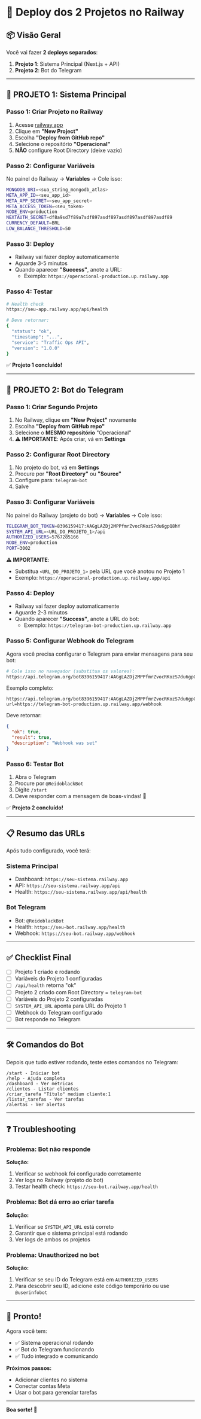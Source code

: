 # 🚀 Deploy dos 2 Projetos no Railway

## 📦 Visão Geral

Você vai fazer **2 deploys separados**:

1. **Projeto 1**: Sistema Principal (Next.js + API)
2. **Projeto 2**: Bot do Telegram

---

## 🎯 PROJETO 1: Sistema Principal

### Passo 1: Criar Projeto no Railway

1. Acesse [railway.app](https://railway.app)
2. Clique em **"New Project"**
3. Escolha **"Deploy from GitHub repo"**
4. Selecione o repositório **"Operacional"**
5. **NÃO** configure Root Directory (deixe vazio)

### Passo 2: Configurar Variáveis

No painel do Railway → **Variables** → Cole isso:

```bash
MONGODB_URI=<sua_string_mongodb_atlas>
META_APP_ID=<seu_app_id>
META_APP_SECRET=<seu_app_secret>
META_ACCESS_TOKEN=<seu_token>
NODE_ENV=production
NEXTAUTH_SECRET=df8a9sd7f89a7sdf897asdf897asdf897asdf897asdf89
CURRENCY_DEFAULT=BRL
LOW_BALANCE_THRESHOLD=50
```

### Passo 3: Deploy

- Railway vai fazer deploy automaticamente
- Aguarde 3-5 minutos
- Quando aparecer **"Success"**, anote a URL:
  - Exemplo: `https://operacional-production.up.railway.app`

### Passo 4: Testar

```bash
# Health check
https://seu-app.railway.app/api/health

# Deve retornar:
{
  "status": "ok",
  "timestamp": "...",
  "service": "Traffic Ops API",
  "version": "1.0.0"
}
```

✅ **Projeto 1 concluído!**

---

## 🤖 PROJETO 2: Bot do Telegram

### Passo 1: Criar Segundo Projeto

1. No Railway, clique em **"New Project"** novamente
2. Escolha **"Deploy from GitHub repo"**
3. Selecione o **MESMO repositório** "Operacional"
4. ⚠️ **IMPORTANTE**: Após criar, vá em **Settings**

### Passo 2: Configurar Root Directory

1. No projeto do bot, vá em **Settings**
2. Procure por **"Root Directory"** ou **"Source"**
3. Configure para: `telegram-bot`
4. Salve

### Passo 3: Configurar Variáveis

No painel do Railway (projeto do bot) → **Variables** → Cole isso:

```bash
TELEGRAM_BOT_TOKEN=8396159417:AAGgLAZDj2MPPfmrZvocRKozS7du6gpQ8hY
SYSTEM_API_URL=<URL_DO_PROJETO_1>/api
AUTHORIZED_USERS=5767285166
NODE_ENV=production
PORT=3002
```

**⚠️ IMPORTANTE**: 
- Substitua `<URL_DO_PROJETO_1>` pela URL que você anotou no Projeto 1
- Exemplo: `https://operacional-production.up.railway.app/api`

### Passo 4: Deploy

- Railway vai fazer deploy automaticamente
- Aguarde 2-3 minutos
- Quando aparecer **"Success"**, anote a URL do bot:
  - Exemplo: `https://telegram-bot-production.up.railway.app`

### Passo 5: Configurar Webhook do Telegram

Agora você precisa configurar o Telegram para enviar mensagens para seu bot:

```bash
# Cole isso no navegador (substitua os valores):
https://api.telegram.org/bot8396159417:AAGgLAZDj2MPPfmrZvocRKozS7du6gpQ8hY/setWebhook?url=https://SUA-URL-DO-BOT.railway.app/webhook
```

Exemplo completo:
```
https://api.telegram.org/bot8396159417:AAGgLAZDj2MPPfmrZvocRKozS7du6gpQ8hY/setWebhook?url=https://telegram-bot-production.up.railway.app/webhook
```

Deve retornar:
```json
{
  "ok": true,
  "result": true,
  "description": "Webhook was set"
}
```

### Passo 6: Testar Bot

1. Abra o Telegram
2. Procure por `@ReidoblackBot`
3. Digite `/start`
4. Deve responder com a mensagem de boas-vindas! 🎉

✅ **Projeto 2 concluído!**

---

## 📋 Resumo das URLs

Após tudo configurado, você terá:

### Sistema Principal
- Dashboard: `https://seu-sistema.railway.app`
- API: `https://seu-sistema.railway.app/api`
- Health: `https://seu-sistema.railway.app/api/health`

### Bot Telegram
- Bot: `@ReidoblackBot`
- Health: `https://seu-bot.railway.app/health`
- Webhook: `https://seu-bot.railway.app/webhook`

---

## ✅ Checklist Final

- [ ] Projeto 1 criado e rodando
- [ ] Variáveis do Projeto 1 configuradas
- [ ] `/api/health` retorna "ok"
- [ ] Projeto 2 criado com Root Directory = `telegram-bot`
- [ ] Variáveis do Projeto 2 configuradas
- [ ] `SYSTEM_API_URL` aponta para URL do Projeto 1
- [ ] Webhook do Telegram configurado
- [ ] Bot responde no Telegram

---

## 🛠️ Comandos do Bot

Depois que tudo estiver rodando, teste estes comandos no Telegram:

```
/start - Iniciar bot
/help - Ajuda completa
/dashboard - Ver métricas
/clientes - Listar clientes
/criar_tarefa "Título" medium cliente:1
/listar_tarefas - Ver tarefas
/alertas - Ver alertas
```

---

## ❓ Troubleshooting

### Problema: Bot não responde

**Solução:**
1. Verificar se webhook foi configurado corretamente
2. Ver logs no Railway (projeto do bot)
3. Testar health check: `https://seu-bot.railway.app/health`

### Problema: Bot dá erro ao criar tarefa

**Solução:**
1. Verificar se `SYSTEM_API_URL` está correto
2. Garantir que o sistema principal está rodando
3. Ver logs de ambos os projetos

### Problema: Unauthorized no bot

**Solução:**
1. Verificar se seu ID do Telegram está em `AUTHORIZED_USERS`
2. Para descobrir seu ID, adicione este código temporário ou use `@userinfobot`

---

## 🎉 Pronto!

Agora você tem:
- ✅ Sistema operacional rodando
- ✅ Bot do Telegram funcionando
- ✅ Tudo integrado e comunicando

**Próximos passos:**
- Adicionar clientes no sistema
- Conectar contas Meta
- Usar o bot para gerenciar tarefas

---

**Boa sorte! 🚀**



